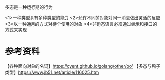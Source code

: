 多态是一种运行期的行为

<1>一种类型具有多种类型的能力
<2>允许不同的对象对同一消息做出灵活的反应
<3>以一种通用的方式对待个使用的对象
<4>非动态语言必须通过继承和接口的方式来实现

# 参考资料
【各种面向对象的名词】https://cyent.github.io/golang/other/oo/
【多态与鸭子类型】https://www.jb51.net/article/116025.htm